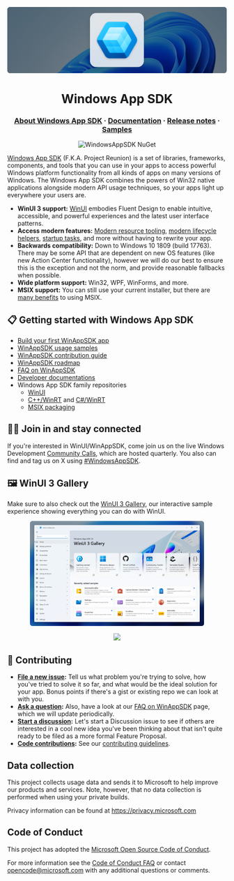 <p align="center">
  <a href="https://aka.ms/winappsdk">
    <img src="./docs/images/header.png" alt="Windows App SDK Banner" />
  </a>
</p>

<h1 align="center">Windows App SDK</h1>

<h3 align="center">
  <a href="https://learn.microsoft.com/en-us/windows/apps/windows-app-sdk">About Windows App SDK</a>
  <span> · </span>
  <a href="https://learn.microsoft.com/windows/apps/desktop">Documentation</a>
  <span> · </span>
  <a href="https://learn.microsoft.com/windows/apps/windows-app-sdk/release-channels">Release notes</a>
  <span> · </span>
  <a href="https://github.com/microsoft/WindowsAppSDK-Samples">Samples</a>
</h3>

<p align="center">
  <a style="text-decoration:none" href="https://www.nuget.org/packages/Microsoft.WindowsAppSDK">
    <img src="https://img.shields.io/nuget/v/Microsoft.WindowsAppSDK" alt="WindowsAppSDK NuGet" /></a>
</p>

[Windows App SDK](https://aka.ms/winappsdk) (F.K.A. Project Reunion) is a set of libraries, frameworks, components, and tools that you can use in your apps to access powerful Windows platform functionality from all kinds of apps on many versions of Windows. The Windows App SDK combines the powers of Win32 native applications alongside modern API usage techniques, so your apps light up everywhere your users are.

- **WinUI 3 support:** [WinUI](https://aka.ms/winui) embodies Fluent Design to enable intuitive, accessible, and powerful experiences and the latest user interface patterns.
- **Access modern features:** [Modern resource tooling](https://github.com/microsoft/WindowsAppSDK/issues/11), [modern lifecycle helpers](https://github.com/microsoft/WindowsAppSDK/issues/9), [startup tasks](https://github.com/microsoft/WindowsAppSDK/issues/10), and more without having to rewrite your app.
- **Backwards compatibility:** Down to Windows 10 1809 (build 17763). There may be some API that are dependent on new OS features
(like new Action Center functionality), however we will do our best to ensure this is the exception and not the norm, and provide reasonable fallbacks when possible.
- **Wide platform support:** Win32, WPF, WinForms, and more.
- **MSIX support:** You can still use your current installer, but there are [many benefits](https://docs.microsoft.com/windows/msix/overview#key-features) to using MSIX.

## 📋 Getting started with Windows App SDK

* [Build your first WinAppSDK app](https://learn.microsoft.com/windows/apps/winui/winui3/create-your-first-winui3-app)
* [WinAppSDK usage samples](https://github.com/microsoft/WindowsAppSDK-Samples)
* [WinAppSDK contribution guide](docs/contributor-guide.md)
* [WinAppSDK roadmap](./docs/roadmap.md)
* [FAQ on WinAppSDK](docs/faq.md)
* [Developer documentations](https://aka.ms/windowsappsdkdocs)
* Windows App SDK family repositories
  * [WinUI](https://github.com/microsoft/microsoft-ui-xaml)
  * [C++/WinRT](https://github.com/microsoft/CppWinRT) and [C#/WinRT](https://github.com/microsoft/CsWinRT)
  * [MSIX packaging](https://github.com/microsoft/msix-packaging)

## 👨‍💻 Join in and stay connected

If you're interested in WinUI/WinAppSDK, come join us on the live Windows Development [Community Calls](https://www.youtube.com/playlist?list=PLI_J2v67C23ZqsolUDaHoFkF1GKvGrttB), which are hosted quarterly.
You also can find and tag us on X using [#WindowsAppSDK](https://twitter.com/search?q=%23WindowsAppSDK).

## 🖼️ WinUI 3 Gallery

Make sure to also check out the [WinUI 3 Gallery](https://aka.ms/winui-gallery), our interactive sample experience showing everything you can do with WinUI.

<p align="center"><img src="./docs/images/winui-gallery.png" alt="WinUI 3 Gallery" width="400"/></p>

<p align="center">
  <a style="text-decoration:none" href="https://apps.microsoft.com/detail/9NGHP3DX8HDX?launch=true&mode=full">
    <picture>
      <source media="(prefers-color-scheme: light)" srcset="https://get.microsoft.com/images/en-us%20dark.svg" width="200" />
      <img src="https://get.microsoft.com/images/en-us%20light.svg" width="200" />
  </picture></a>
</p>

## 📢 Contributing

- **[File a new issue](https://github.com/microsoft/WindowsAppSDK/issues/new/choose):** Tell us what problem you're trying to solve, how you've tried to solve it so far, and what would be the ideal solution for your app. Bonus points if there's a gist or existing repo we can look at with you.
- **[Ask a question](https://github.com/microsoft/WindowsAppSDK/discussions/categories/q-a):** Also, have a look at our [FAQ on WinAppSDK](docs/faq.md) page, which we will update periodically.
- **[Start a discussion](https://github.com/microsoft/WindowsAppSDK/discussions):** Let's start a Discussion issue to see if others are interested in a cool new idea you've been thinking about that isn't quite ready to be filed as a more formal Feature Proposal.
- **[Code contributions](docs/contributor-guide.md):** See our [contributing guidelines](docs/contributor-guide.md).

## Data collection

This project collects usage data and sends it to Microsoft to help improve our products and services. Note, however, that no data collection is performed when using your private builds.

Privacy information can be found at https://privacy.microsoft.com

## Code of Conduct

This project has adopted the [Microsoft Open Source Code of Conduct](https://opensource.microsoft.com/codeofconduct).

For more information see the [Code of Conduct FAQ](https://opensource.microsoft.com/codeofconduct/faq) or
contact [opencode@microsoft.com](mailto:opencode@microsoft.com) with any additional questions or comments.
